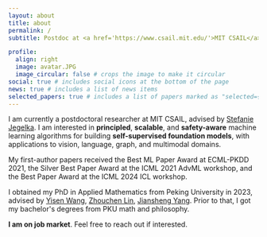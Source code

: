 ```yaml
---
layout: about
title: about
permalink: /
subtitle: Postdoc at <a href='https://www.csail.mit.edu/'>MIT CSAIL</a> 

profile:
  align: right
  image: avatar.JPG
  image_circular: false # crops the image to make it circular
social: true # includes social icons at the bottom of the page
news: true # includes a list of news items
selected_papers: true # includes a list of papers marked as "selected={true}"
---
```


I am currently a postdoctoral researcher at MIT CSAIL, advised by [Stefanie Jegelka](https://people.csail.mit.edu/stefje/). 
I am interested in **principled**, **scalable**, and **safety-aware** machine learning algorithms for building **self-supervised foundation models**, with applications to vision, language, graph, and multimodal domains. 

My first-author papers received the Best ML Paper Award at ECML-PKDD 2021, the Silver Best Paper Award at the ICML 2021 AdvML workshop, and the Best Paper Award at the ICML 2024 ICL workshop.

I obtained my PhD in Applied Mathematics from Peking University in 2023, advised by [Yisen Wang](https://yisenwang.github.io), [Zhouchen Lin](https://zhouchenlin.github.io/), [Jiansheng Yang](https://www.math.pku.edu.cn/jsdw/js_20180628175159671361/y_20180628175159671361/69984.htm). Prior to that, I got my bachelor's degrees from PKU math and philosophy.


**I am on job market**. Feel free to reach out if interested.
<!-- Feel free to shoot me an email if you are interested in working with me. -->

